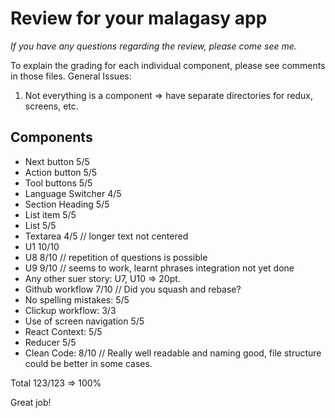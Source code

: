 # Review for your malagasy app

_If you have any questions regarding the review, please come see me._

To explain the grading for each individual component, please see comments in those files.
General Issues:

1. Not everything is a component => have separate directories for redux, screens, etc.

## Components

- Next button 5/5
- Action button 5/5
- Tool buttons 5/5
- Language Switcher 4/5
- Section Heading 5/5
- List item 5/5
- List 5/5
- Textarea 4/5 // longer text not centered
- U1 10/10 
- U8 8/10 // repetition of questions is possible
- U9 9/10 // seems to work, learnt phrases integration not yet done
- Any other suer story: U7, U10 => 20pt.
- Github workflow 7/10 // Did you squash and rebase?
- No spelling mistakes: 5/5
- Clickup workflow: 3/3
- Use of screen navigation 5/5
- React Context: 5/5
- Reducer 5/5
- Clean Code: 8/10 // Really well readable and naming good, file structure could be better in some cases.

Total 123/123 => 100%

Great job! 


